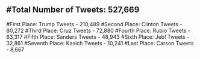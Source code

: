 #Total Number of Tweets: 527,669 
---
#First Place: Trump Tweets - 210,489
#Second Place: Clinton Tweets - 80,272
#Third Place: Cruz Tweets - 72,880
#Fourth Place: Rubio Tweets - 63,317
#Fifth Place: Sanders Tweets - 48,943
#Sixth Place: Jeb! Tweets - 32,861
#Seventh Place: Kasich Tweets - 10,241
#Last Place: Carson Tweets - 8,667
